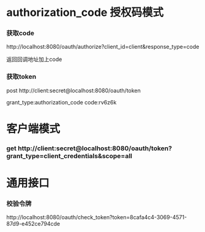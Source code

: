 # authorization_code 授权码模式
### 获取code 
http://localhost:8080/oauth/authorize?client_id=client&response_type=code

返回回调地址加上code
 
###  获取token
post http://client:secret@localhost:8080/oauth/token

grant_type:authorization_code
code:rv6z6k



# 客户端模式

### get http://client:secret@localhost:8080/oauth/token?grant_type=client_credentials&scope=all



# 通用接口

### 校验令牌
http://localhost:8080/oauth/check_token?token=8cafa4c4-3069-4571-87d9-e452ce794cde
